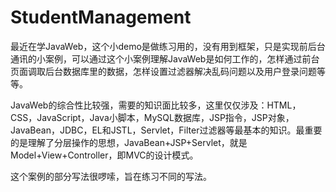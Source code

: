 # StudentManagement
最近在学JavaWeb，这个小demo是做练习用的，没有用到框架，只是实现前后台通讯的小案例，可以通过这个小案例理解JavaWeb是如何工作的，怎样通过前台页面调取后台数据库里的数据，怎样设置过滤器解决乱码问题以及用户登录问题等等。

JavaWeb的综合性比较强，需要的知识面比较多，这里仅仅涉及：HTML，CSS，JavaScript，Java小脚本，MySQL数据库，JSP指令，JSP对象，JavaBean，JDBC，EL和JSTL，Servlet，Filter过滤器等最基本的知识。最重要的是理解了分层操作的思想，JavaBean+JSP+Servlet，就是Model+View+Controller，即MVC的设计模式。

这个案例的部分写法很啰嗦，旨在练习不同的写法。
